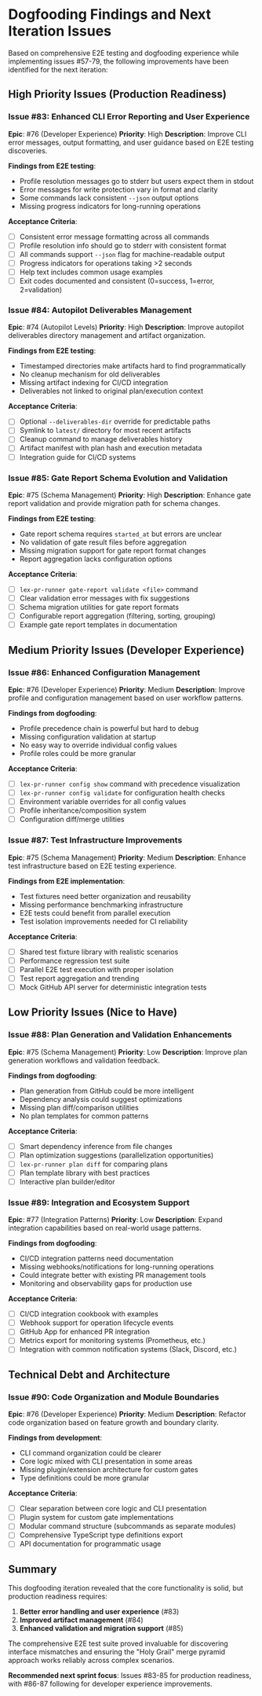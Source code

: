 # Dogfooding Findings and Next Iteration Issues

Based on comprehensive E2E testing and dogfooding experience while implementing issues #57-79, the following improvements have been identified for the next iteration:

## High Priority Issues (Production Readiness)

### Issue #83: Enhanced CLI Error Reporting and User Experience
**Epic**: #76 (Developer Experience)
**Priority**: High
**Description**: Improve CLI error messages, output formatting, and user guidance based on E2E testing discoveries.

**Findings from E2E testing**:
- Profile resolution messages go to stderr but users expect them in stdout
- Error messages for write protection vary in format and clarity
- Some commands lack consistent `--json` output options
- Missing progress indicators for long-running operations

**Acceptance Criteria**:
- [ ] Consistent error message formatting across all commands
- [ ] Profile resolution info should go to stderr with consistent format
- [ ] All commands support `--json` flag for machine-readable output
- [ ] Progress indicators for operations taking >2 seconds
- [ ] Help text includes common usage examples
- [ ] Exit codes documented and consistent (0=success, 1=error, 2=validation)

### Issue #84: Autopilot Deliverables Management
**Epic**: #74 (Autopilot Levels)
**Priority**: High
**Description**: Improve autopilot deliverables directory management and artifact organization.

**Findings from E2E testing**:
- Timestamped directories make artifacts hard to find programmatically
- No cleanup mechanism for old deliverables
- Missing artifact indexing for CI/CD integration
- Deliverables not linked to original plan/execution context

**Acceptance Criteria**:
- [ ] Optional `--deliverables-dir` override for predictable paths
- [ ] Symlink to `latest/` directory for most recent artifacts
- [ ] Cleanup command to manage deliverables history
- [ ] Artifact manifest with plan hash and execution metadata
- [ ] Integration guide for CI/CD systems

### Issue #85: Gate Report Schema Evolution and Validation
**Epic**: #75 (Schema Management)
**Priority**: High
**Description**: Enhance gate report validation and provide migration path for schema changes.

**Findings from E2E testing**:
- Gate report schema requires `started_at` but errors are unclear
- No validation of gate result files before aggregation
- Missing migration support for gate report format changes
- Report aggregation lacks configuration options

**Acceptance Criteria**:
- [ ] `lex-pr-runner gate-report validate <file>` command
- [ ] Clear validation error messages with fix suggestions
- [ ] Schema migration utilities for gate report formats
- [ ] Configurable report aggregation (filtering, sorting, grouping)
- [ ] Example gate report templates in documentation

## Medium Priority Issues (Developer Experience)

### Issue #86: Enhanced Configuration Management
**Epic**: #76 (Developer Experience)
**Priority**: Medium
**Description**: Improve profile and configuration management based on user workflow patterns.

**Findings from dogfooding**:
- Profile precedence chain is powerful but hard to debug
- Missing configuration validation at startup
- No easy way to override individual config values
- Profile roles could be more granular

**Acceptance Criteria**:
- [ ] `lex-pr-runner config show` command with precedence visualization
- [ ] `lex-pr-runner config validate` for configuration health checks
- [ ] Environment variable overrides for all config values
- [ ] Profile inheritance/composition system
- [ ] Configuration diff/merge utilities

### Issue #87: Test Infrastructure Improvements
**Epic**: #75 (Schema Management)
**Priority**: Medium
**Description**: Enhance test infrastructure based on E2E testing experience.

**Findings from E2E implementation**:
- Test fixtures need better organization and reusability
- Missing performance benchmarking infrastructure
- E2E tests could benefit from parallel execution
- Test isolation improvements needed for CI reliability

**Acceptance Criteria**:
- [ ] Shared test fixture library with realistic scenarios
- [ ] Performance regression test suite
- [ ] Parallel E2E test execution with proper isolation
- [ ] Test report aggregation and trending
- [ ] Mock GitHub API server for deterministic integration tests

## Low Priority Issues (Nice to Have)

### Issue #88: Plan Generation and Validation Enhancements
**Epic**: #75 (Schema Management)
**Priority**: Low
**Description**: Improve plan generation workflows and validation feedback.

**Findings from dogfooding**:
- Plan generation from GitHub could be more intelligent
- Dependency analysis could suggest optimizations
- Missing plan diff/comparison utilities
- No plan templates for common patterns

**Acceptance Criteria**:
- [ ] Smart dependency inference from file changes
- [ ] Plan optimization suggestions (parallelization opportunities)
- [ ] `lex-pr-runner plan diff` for comparing plans
- [ ] Plan template library with best practices
- [ ] Interactive plan builder/editor

### Issue #89: Integration and Ecosystem Support
**Epic**: #77 (Integration Patterns)
**Priority**: Low
**Description**: Expand integration capabilities based on real-world usage patterns.

**Findings from dogfooding**:
- CI/CD integration patterns need documentation
- Missing webhooks/notifications for long-running operations
- Could integrate better with existing PR management tools
- Monitoring and observability gaps for production use

**Acceptance Criteria**:
- [ ] CI/CD integration cookbook with examples
- [ ] Webhook support for operation lifecycle events
- [ ] GitHub App for enhanced PR integration
- [ ] Metrics export for monitoring systems (Prometheus, etc.)
- [ ] Integration with common notification systems (Slack, Discord, etc.)

## Technical Debt and Architecture

### Issue #90: Code Organization and Module Boundaries
**Epic**: #76 (Developer Experience)
**Priority**: Medium
**Description**: Refactor code organization based on feature growth and boundary clarity.

**Findings from development**:
- CLI command organization could be clearer
- Core logic mixed with CLI presentation in some areas
- Missing plugin/extension architecture for custom gates
- Type definitions could be more granular

**Acceptance Criteria**:
- [ ] Clear separation between core logic and CLI presentation
- [ ] Plugin system for custom gate implementations
- [ ] Modular command structure (subcommands as separate modules)
- [ ] Comprehensive TypeScript type definitions export
- [ ] API documentation for programmatic usage

## Summary

This dogfooding iteration revealed that the core functionality is solid, but production readiness requires:
1. **Better error handling and user experience** (#83)
2. **Improved artifact management** (#84)
3. **Enhanced validation and migration support** (#85)

The comprehensive E2E test suite proved invaluable for discovering interface mismatches and ensuring the "Holy Grail" merge pyramid approach works reliably across complex scenarios.

**Recommended next sprint focus**: Issues #83-85 for production readiness, with #86-87 following for developer experience improvements.